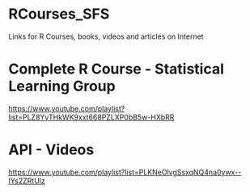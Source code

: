 # RCourses_SFS
Links for R Courses, books, videos and articles on Internet

# Complete R Course - Statistical Learning Group
  https://www.youtube.com/playlist?list=PLZ8YyTHkWK9xxt668PZLXP0bB5w-HXbRR

# API - Videos
  https://www.youtube.com/playlist?list=PLKNeOlvgSsxqNQ4na0ywx--IYs2ZRtUlz
